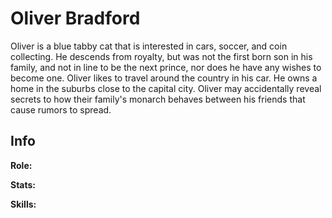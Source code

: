 # Oliver Bradford

Oliver is a blue tabby cat that is interested in cars, soccer, and coin collecting. He descends from royalty, but was not the first born son in his family, and not in line to be the next prince, nor does he have any wishes to become one. Oliver likes to travel around the country in his car. He owns a home in the suburbs close to the capital city. Oliver may accidentally reveal secrets to how their family's monarch behaves between his friends that cause rumors to spread.

## Info

**Role:**

**Stats:**

**Skills:**